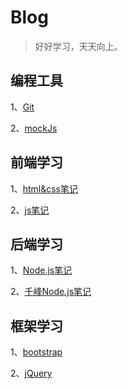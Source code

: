 # Blog

> 好好学习，天天向上。

## 编程工具

1、[Git](/blog/编程工具/Git.md)

2、[mockJs](/blog/编程工具/mockjs.md)

## 前端学习

1、[html&css笔记](/blog/前端学习/html&css.md)

2、[js笔记](/blog/前端学习/js.md)

## 后端学习

1、[Node.js笔记](/blog/后端学习/nodejs.md)

2、[千峰Node.js笔记](/blog/后端学习/笔记.md)

## 框架学习

1、[bootstrap](/blog/框架学习/bootstrap.md)

2、[jQuery](/blog/框架学习/jquery.md)

